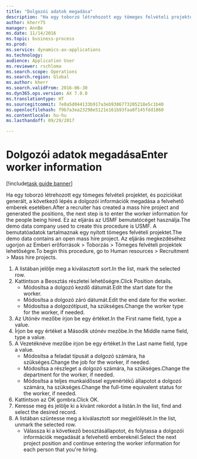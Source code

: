 ```yaml
--- 
title: "Dolgozói adatok megadása"
description: "Ha egy toborzó létrehozott egy tömeges felvételi projektet, és pozíciókat generált, a következő lépés a dolgozói információk megadása a felvehető emberek esetében."
author: kherr75
manager: AnnBe
ms.date: 11/14/2016
ms.topic: business-process
ms.prod: 
ms.service: dynamics-ax-applications
ms.technology: 
audience: Application User
ms.reviewer: rschloma
ms.search.scope: Operations
ms.search.region: Global
ms.author: kherr
ms.search.validFrom: 2016-06-30
ms.dyn365.ops.version: AX 7.0.0
ms.translationtype: HT
ms.sourcegitcommit: 7e0a5d044133b917a3eb9386773205218e5c1b40
ms.openlocfilehash: f9b7a3ea23298e5121e161b93faa8f145fdd1860
ms.contentlocale: hu-hu
ms.lasthandoff: 09/29/2017

---
```

# <a name="enter-worker-information"></a><span data-ttu-id="8b1ac-103">Dolgozói adatok megadása</span><span class="sxs-lookup"><span data-stu-id="8b1ac-103">Enter worker information</span></span>

[!include[task guide banner](../../includes/task-guide-banner.md)]

<span data-ttu-id="8b1ac-104">Ha egy toborzó létrehozott egy tömeges felvételi projektet, és pozíciókat generált, a következő lépés a dolgozói információk megadása a felvehető emberek esetében.</span><span class="sxs-lookup"><span data-stu-id="8b1ac-104">After a recruiter has created a mass hire project and generated the positions, the next step is to enter the worker information for the people being hired.</span></span> <span data-ttu-id="8b1ac-105">Ez az eljárás az USMF bemutatócéget használja.</span><span class="sxs-lookup"><span data-stu-id="8b1ac-105">The demo data company used to create this procedure is USMF.</span></span> <span data-ttu-id="8b1ac-106">A bemutatóadatok tartalmaznak egy nyitott tömeges felvételi projektet.</span><span class="sxs-lookup"><span data-stu-id="8b1ac-106">The demo data contains an open mass hire project.</span></span> <span data-ttu-id="8b1ac-107">Az eljárás megkezdéséhez ugorjon az Emberi erőforrások > Toborzás > Tömeges felvételi projektek lehetőségre.</span><span class="sxs-lookup"><span data-stu-id="8b1ac-107">To begin this procedure, go to Human resources > Recruitment > Mass hire projects.</span></span>

1. <span data-ttu-id="8b1ac-108">A listában jelölje meg a kiválasztott sort.</span><span class="sxs-lookup"><span data-stu-id="8b1ac-108">In the list, mark the selected row.</span></span>
2. <span data-ttu-id="8b1ac-109">Kattintson a Beosztás részletei lehetőségre.</span><span class="sxs-lookup"><span data-stu-id="8b1ac-109">Click Position details.</span></span>
    * <span data-ttu-id="8b1ac-110">Módosítsa a dolgozó kezdő dátumát.</span><span class="sxs-lookup"><span data-stu-id="8b1ac-110">Edit the start date for the worker.</span></span>  
    * <span data-ttu-id="8b1ac-111">Módosítsa a dolgozó záró dátumát.</span><span class="sxs-lookup"><span data-stu-id="8b1ac-111">Edit the end date for the worker.</span></span>  
    * <span data-ttu-id="8b1ac-112">Módosítsa a dolgozótípust, ha szükséges.</span><span class="sxs-lookup"><span data-stu-id="8b1ac-112">Change the worker type for the worker, if needed.</span></span>  
3. <span data-ttu-id="8b1ac-113">Az Utónév mezőbe írjon be egy értéket.</span><span class="sxs-lookup"><span data-stu-id="8b1ac-113">In the First name field, type a value.</span></span>
4. <span data-ttu-id="8b1ac-114">Írjon be egy értéket a Második utónév mezőbe.</span><span class="sxs-lookup"><span data-stu-id="8b1ac-114">In the Middle name field, type a value.</span></span>
5. <span data-ttu-id="8b1ac-115">A Vezetéknéve mezőbe írjon be egy értéket.</span><span class="sxs-lookup"><span data-stu-id="8b1ac-115">In the Last name field, type a value.</span></span>
    * <span data-ttu-id="8b1ac-116">Módosítsa a feladat típusát a dolgozó számára, ha szükséges.</span><span class="sxs-lookup"><span data-stu-id="8b1ac-116">Change the job for the worker, if needed.</span></span>  
    * <span data-ttu-id="8b1ac-117">Módosítsa a részleget a dolgozó számára, ha szükséges.</span><span class="sxs-lookup"><span data-stu-id="8b1ac-117">Change the department for the worker, if needed.</span></span>  
    * <span data-ttu-id="8b1ac-118">Módosítsa a teljes munkaidőssel egyenértékű állapotot a dolgozó számára, ha szükséges.</span><span class="sxs-lookup"><span data-stu-id="8b1ac-118">Change the full-time equivalent status for the worker, if needed.</span></span>  
6. <span data-ttu-id="8b1ac-119">Kattintson az OK gombra.</span><span class="sxs-lookup"><span data-stu-id="8b1ac-119">Click OK.</span></span>
7. <span data-ttu-id="8b1ac-120">Keresse meg és jelölje ki a kívánt rekordot a listán.</span><span class="sxs-lookup"><span data-stu-id="8b1ac-120">In the list, find and select the desired record.</span></span>
8. <span data-ttu-id="8b1ac-121">A listában szüntesse meg a kiválasztott sor megjelölését.</span><span class="sxs-lookup"><span data-stu-id="8b1ac-121">In the list, unmark the selected row.</span></span>
    * <span data-ttu-id="8b1ac-122">Válassza ki a következő beosztásállapotot, és folytassa a dolgozói információk megadását a felvehető embereknél.</span><span class="sxs-lookup"><span data-stu-id="8b1ac-122">Select the next project position and continue entering the worker information for each person that you're hiring.</span></span>  


